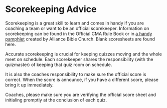 # Scorekeeping Advice

Scorekeeping is a great skill to learn and comes in handy if you are coaching a
team or want to be an official scorekeeper. Information on scorekeeping can be
found in the Official CMA Rule Book or in
[a handy pamphlet](scorekeeper_notes.doc)
created by Alliance Bible Church. Blank scoresheets are found here.

Accurate scorekeeping is crucial for keeping quizzes moving and the whole meet
on schedule. Each scorekeeper shares the responsibility (with the quizmaster) of
keeping that quiz room on schedule.

It is also the coaches responsibility to make sure the official score is
correct. When the score is announce, if you have a different score, please bring
it up immediately.

Coaches, please make sure you are verifying the official score sheet and
initialing promptly at the conclusion of each quiz.
